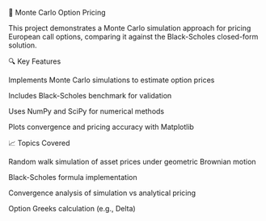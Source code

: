 🧮 Monte Carlo Option Pricing

This project demonstrates a Monte Carlo simulation approach for pricing European call options, comparing it against the Black-Scholes closed-form solution.

🔍 Key Features

Implements Monte Carlo simulations to estimate option prices

Includes Black-Scholes benchmark for validation

Uses NumPy and SciPy for numerical methods

Plots convergence and pricing accuracy with Matplotlib

📈 Topics Covered

Random walk simulation of asset prices under geometric Brownian motion

Black-Scholes formula implementation

Convergence analysis of simulation vs analytical pricing

Option Greeks calculation (e.g., Delta)
